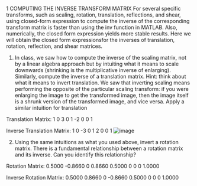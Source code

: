 1 COMPUTING THE INVERSE TRANSFORM MATRIX
For several specific transforms, such as scaling, rotation, translation, reflections, and shear, using closed-form expression to compute the inverse of the corresponding transform matrix is faster than using the inv function in MATLAB. 
Also, numerically, the closed form expression yields more stable results. Here we will obtain the closed form expressionsfor the inverses of translation, rotation, reflection, and shear matrices.

1. In class, we saw how to compute the inverse of the scaling matrix, not by a linear algebra approach but by intuiting what it means to scale downwards (shrinking is the multiplicative inverse of enlarging). Similarly, compute the inverse of a translation matrix.
Hint: think about what it means to invert translation. We saw that inverting scaling means performing the opposite of the particular scaling transform: if you were enlarging the image to get the transformed image,
then the image itself is a shrunk version of the transformed image, and vice versa. Apply a similar intuition for translation

Translation Matrix:
     1     0     3
     0     1    -2
     0     0     1

Inverse Translation Matrix:
     1     0    -3
     0     1     2
     0     0     1
![image](https://github.com/AfzalNMSU/CV_TransformingImages/assets/83153124/3a850849-4880-4659-bff5-aca7cc1e29a9)


     
2. Using the same intuitions as what you used above, invert a rotation matrix. There is a fundamental relationship between a rotation matrix and its inverse. Can you identify this relationship?

Rotation Matrix:
    0.5000   -0.8660         0
    0.8660    0.5000         0
         0         0    1.0000

Inverse Rotation Matrix:
    0.5000    0.8660         0
   -0.8660    0.5000         0
         0         0    1.0000

     
